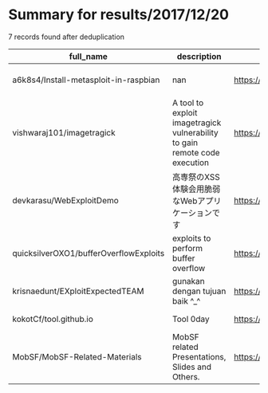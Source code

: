 
# Summary for results/2017/12/20
    
7 records found after deduplication

| full_name | description | html_url | matched_list | matched_count | pushed_at | size | stargazers_count | language | forks_count | vul_ids |
|----------------------------------------|----------------------------------------------------------------------------|-----------------------------------------------------------|--------------------------------------|-----------------|---------------------------|--------|--------------------|------------|---------------|-----------|
| a6k8s4/Install-metasploit-in-raspbian | nan | https://github.com/a6k8s4/Install-metasploit-in-raspbian | ['metasploit module OR payload'] | 1 | 2017-12-20 17:43:05+00:00 | 10 | 3 | nan | 0 | [] |
| vishwaraj101/imagetragick | A tool to exploit imagetragick vulnerability to gain remote code execution | https://github.com/vishwaraj101/imagetragick | ['exploit', 'remote code execution'] | 2 | 2017-12-20 10:03:19+00:00 | 3 | 9 | Python | 4 | [] |
| devkarasu/WebExploitDemo | 高専祭のXSS体験会用脆弱なWebアプリケーションです | https://github.com/devkarasu/WebExploitDemo | ['exploit'] | 1 | 2017-12-20 06:24:23+00:00 | 26 | 0 | JavaScript | 0 | [] |
| quicksilverOXO1/bufferOverflowExploits | exploits to perform buffer overflow | https://github.com/quicksilverOXO1/bufferOverflowExploits | ['exploit'] | 1 | 2017-12-20 01:42:10+00:00 | 25 | 0 | Python | 0 | [] |
| krisnaedunt/EXploitExpectedTEAM | gunakan dengan tujuan baik ^_^ | https://github.com/krisnaedunt/EXploitExpectedTEAM | ['exploit'] | 1 | 2017-12-20 00:31:04+00:00 | 9 | 0 | Python | 0 | [] |
| kokotCf/tool.github.io | Tool 0day | https://github.com/kokotCf/tool.github.io | ['0day'] | 1 | 2017-12-20 15:44:30+00:00 | 9 | 0 | Perl 6 | 0 | [] |
| MobSF/MobSF-Related-Materials | MobSF related Presentations, Slides and Others. | https://github.com/MobSF/MobSF-Related-Materials | ['exploit'] | 1 | 2017-12-20 18:46:39+00:00 | 20499 | 26 | Java | 16 | [] |
